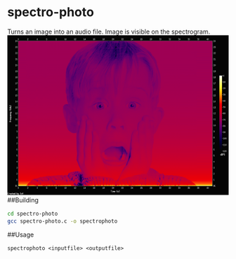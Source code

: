 # spectro-photo
Turns an image into an audio file. Image is visible on the spectrogram. 
<img src = "face.png"/>
##Building
```bash
cd spectro-photo
gcc spectro-photo.c -o spectrophoto
```
##Usage
```
spectrophoto <inputfile> <outputfile>
```
